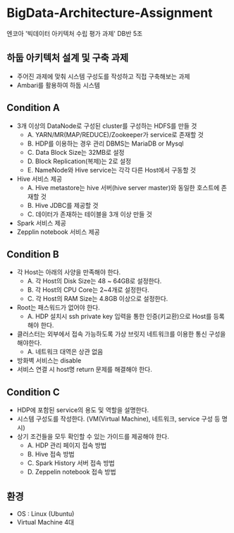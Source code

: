 # BigData-Architecture-Assignment
엔코아 '빅데이터 아키텍처 수립 평가 과제' DB반 5조

## 하둡 아키텍처 설계 및 구축 과제
- 주어진 과제에 맞춰 시스템 구성도를 작성하고 직접 구축해보는 과제
- Ambari를 활용하여 하둡 시스템 

## Condition A
- 3개 이상의 DataNode로 구성된 cluster를 구성하는 HDFS를 만들 것
  - A. YARN/MR(MAP/REDUCE)/Zookeeper가 service로 존재할 것
  - B. HDP를 이용하는 경우 관리 DBMS는 MariaDB or Mysql
  - C. Data Block Size는 32MB로 설정
  - D. Block Replication(복제)는 2로 설정
  - E. NameNode와 Hive service는 각각 다른 Host에서 구동할 것
- Hive 서비스 제공
  - A. Hive metastore는 hive 서버(hive server master)와 동일한 호스트에 존재할 것
  - B. Hive JDBC를 제공할 것
  - C. 데이터가 존재하는 테이블을 3개 이상 만들 것
- Spark 서비스 제공
- Zepplin notebook 서비스 제공

## Condition B
- 각 Host는 아래의 사양을 만족해야 한다.
  - A. 각 Host의 Disk Size는 48 ~ 64GB로 설정한다.
  - B. 각 Host의 CPU Core는 2~4개로 설정한다.
  - C. 각 Host의 RAM Size는 4.8GB 이상으로 설정한다.
- Root는 패스워드가 없어야 한다.
  - A. HDP 설치시 ssh private key 입력을 통한 인증(키교환)으로 Host를 등록해야 한다.
- 클러스터는 외부에서 접속 가능하도록 가상 브릿지 네트워크를 이용한 통신 구성을 해야한다.
  - A. 네트워크 대역은 상관 없음
- 방화벽 서비스는 disable
- 서비스 연결 시 host명 return 문제를 해결해야 한다.

## Condition C
- HDP에 포함된 service의 용도 및 역할을 설명한다.
- 시스템 구성도를 작성한다. (VM(Virtual Machine), 네트워크, service 구성 등 명시)
- 상기 조건들을 모두 확인할 수 있는 가이드를 제공해야 한다.
  - A. HDP 관리 페이지 접속 방법
  - B. Hive 접속 방법
  - C. Spark History 서버 접속 방법
  - D. Zeppelin notebook 접속 방법
  
## 환경
- OS : Linux (Ubuntu)
- Virtual Machine 4대
